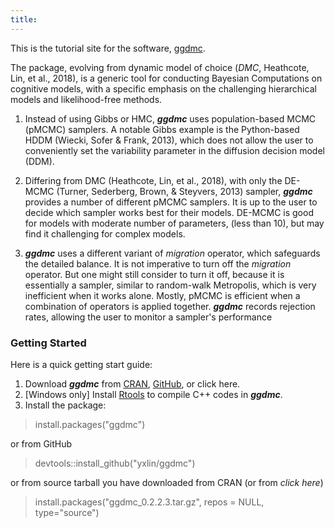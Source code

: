 ```yaml
---
title: 
---
```


This is the tutorial site for the software, [ggdmc](https://github.com/yxlin/ggdmc/).

The package, evolving from dynamic model of choice (_DMC_,
Heathcote, Lin, et al., 2018), is a generic tool for conducting Bayesian Computations on
cognitive models, with a specific emphasis on the challenging hierarchical models
and likelihood-free methods.

1. Instead of using Gibbs or HMC, **_ggdmc_** uses population-based MCMC (pMCMC) 
samplers. A notable Gibbs example is the Python-based 
HDDM (Wiecki, Sofer & Frank, 2013), which does not allow the user to 
conveniently set the variability parameter in the diffusion decision model (DDM). 

2. Differing from DMC (Heathcote, Lin, et al., 2018), with only the DE-MCMC 
(Turner, Sederberg, Brown, & Steyvers, 2013) sampler, **_ggdmc_** provides a number 
of different pMCMC samplers. It is up to the user to 
decide which sampler works best for their models. DE-MCMC is good for models
with moderate number of parameters, (less than 10), but may find it
challenging for complex models.

3. **_ggdmc_** uses a different variant of _migration_ operator, which safeguards
the detailed balance. It is not imperative to turn off the _migration_ operator. 
But one might still consider to turn it off, because it is essentially a 
sampler, similar to random-walk Metropolis, which is very inefficient when
it works alone.  Mostly, pMCMC is efficient when a combination of 
operators is applied together. **_ggdmc_** records rejection rates, allowing
the user to monitor a sampler's performance

### Getting Started

Here is a quick getting start guide:

1. Download **_ggdmc_** from [CRAN](https://cran.r-project.org/web/packages/ggdmc/index.html),
 [GitHub](https://github.com/yxlin/ggdmc), or click here.
2. [Windows only] Install [Rtools](https://cran.r-project.org/bin/windows/Rtools/) to compile
C++ codes in **_ggdmc_**.
3. Install the package:

> install.packages("ggdmc")

or from GitHub 

> devtools::install_github("yxlin/ggdmc")

or from source tarball you have downloaded from CRAN (or from _click here_)

> install.packages("ggdmc_0.2.2.3.tar.gz", repos = NULL, type="source")

